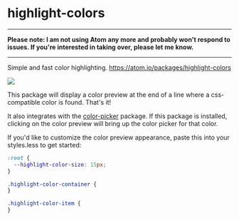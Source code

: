 # highlight-colors

---

**Please note: I am not using Atom any more and probably won't respond to issues. If you're interested in taking over, please let me know.**

---

Simple and fast color highlighting. https://atom.io/packages/highlight-colors

![](https://i.imgur.com/hA0eFDc.png)

This package will display a color preview at the end of a line where a css-compatible color is found. That's it!

It also integrates with the [color-picker](https://atom.io/packages/color-picker) package. If this package is installed, clicking on the color preview will bring up the color picker for that color.

If you'd like to customize the color preview appearance, paste this into your styles.less to get started:

```css
:root {
  --highlight-color-size: 15px;
}

.highlight-color-container {
}

.highlight-color-item {
}
```
